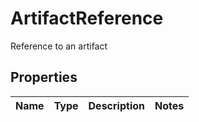 

# ArtifactReference

Reference to an artifact

## Properties

Name | Type | Description | Notes
------------ | ------------- | ------------- | -------------



